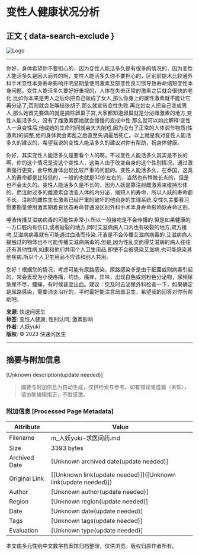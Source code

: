 # 变性人健康状况分析

## 正文 { data-search-exclude }


![Logo](//cdn.120askimages.com/ask/m/header/logoimg.png)

---

你好，身体希望你不要担心的，因为变性人能活多久是有很多的情况的，因为变性人能活多久是因人而异的啊，变性人能活多久你不要担心的，区别前提术比较通外科手术变性本身寿命影响并明显期量使用激素及部变性良习惯导致寿命缩短变性本身问题。变性人能活多久要好好重视的，人体在失去正常的激素之后就会很快的老化.比如你本来是男人之后你把自己做成了女人,那么你身上的雄性激素就不能让它再分泌了,否则就会张喉结张胡子,那么就宣告变性失败.再比如女人把自己变成男人,那么她首先要做的就是摘除卵巢子宫,大家都知道卵巢就是分泌雌激素的地方,变性人能活多久，没有了雌激素那她就会慢慢的变成中性.那么就可以如此解释:变性人一旦变性后,他或她的生命时间就会大大削短,因为没有了正常的人体调节物质(性激素)的调整,他的身体就会紊乱之后直至失调最后死亡。以上就是我对变性人能活多久的建议的，希望我说的变性人能活多久的建议对你有帮助，祝身体健康。

你好，其实变性人能活多久是要看个人的啊，不过变性人能活多久其实是不长的啊，你的这个情况是说这个变性人，这类人由于改变自身的这个性别情况，通过激素强行更变，会导致身体出现比较严重的问题的。变性人能活多久，在泰国，这类人的寿命都是比较低的，一般的也就是30岁左右的，当然也有稍微长点的，但是也不会太久的。变性人能活多久是不长的，因为人妖是靠注射雌激素来维持形体的，而注射过多的雌激素会改变人体的内分泌，缩短人的寿命，所以人妖的寿命都不长。注射的雌性生长激素已经严重的破坏的他自身的生理系统.变性久主要看习惯要期量使用激素期着良状态寿命普通没区别外科手术本身寿命影响妖寿命区别。

唾液传播艾滋病病毒的可能性非常小.所以一般接吻是不会传播的.但是如果健康的一方口腔内有伤口,或者破裂的地方,同时艾滋病病人口内也有破裂的地方,双方接吻,艾滋病病毒就有可能通过血液而传染.汗液是不会传播艾滋病病毒的.艾滋病病人接触过的物体也不可能传播艾滋病病毒的.但是,因为性乱交而得艾滋病的病人往往还有其他性病,如果和他们共用个人卫生用品,即使不会被感染艾滋病,也可能感染其他疾病.所以个人卫生用品不应该和别人共用。

您好！根据您的情况，考虑可能有尿路感染，尿路感染多是由于细菌或则病毒引起的，常会表现为小便疼痛，灼热，瘙痒，异味，出现白色或则粉色分泌物，尿频尿急尿不尽，腰痛，有时候甚至出血。建议：您及时去泌尿外科检查一下，如果确定是尿路感染，需要消炎治疗的，平时最好能注意局部卫生，希望我的回答对你有帮助吧。

**来源**: 快速问医生  
**标签**: 变性人健康; 性别认同; 激素影响  
**作者**: 人妖yuki  
**版权**: © 2023 快速问医生

---
<!-- tcd_original_link http://m.120ask.com/qywy/question/636947.htm -->


## 摘要与附加信息

<!-- tcd_abstract -->
[Unknown description(update needed)]
<!-- tcd_abstract_end -->

> 摘要与附加信息为自动生成，仅供检索与参考。如有错误或遗漏（未知），请协助编辑指正，不胜感激。

### 附加信息 [Processed Page Metadata]

| Attribute       | Value                                  |
|-----------------|----------------------------------------|
| Filename        | m_人妖yuki-求医问药.md                             |
| Size            | 3393 bytes                           |
| Archived Date   | [Unknown archived date(update needed)]                             |
| Original Link   | [[Unknown link(update needed)]]([Unknown link(update needed)])                       |
| Author          | [Unknown author(update needed)]                               |
| Region          | [Unknown region(update needed)]                               |
| Date            | [Unknown date(update needed)]                                 |
| Tags            | [Unknown tags(update needed)]                                 |
| Evaluation            | [Unknown type(update needed)]                                 |
<!-- tcd_table_end -->

本文由多元性别中文数字档案馆归档整理，仅供浏览。版权归原作者所有。
